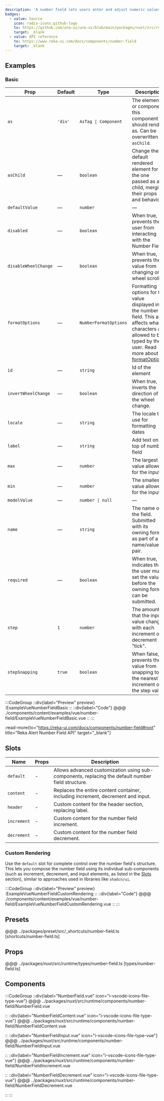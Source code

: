 ```yaml
---
description: 'A number field lets users enter and adjust numeric values with optional increment and decrement controls.'
badges:
  - value: Source
    icon: radix-icons:github-logo
    to: https://github.com/una-ui/una-ui/blob/main/packages/nuxt/src/runtime/components/drawer/Number-Field.vue
    target: _blank
  - value: API reference
    to: https://www.reka-ui.com/docs/components/number-field
    target: _blank
---
```


## Examples

### Basic

| Prop                 | Default | Type                  | Description                                                                                                                                                                                                                       |
| -------------------- | ------- | --------------------- | --------------------------------------------------------------------------------------------------------------------------------------------------------------------------------------------------------------------------------- |
| `as`                 | `'div'` | `AsTag \| Component`  | The element or component this component should render as. Can be overwritten by `asChild`.                                                                                                                                        |
| `asChild`            | —       | `boolean`             | Change the default rendered element for the one passed as a child, merging their props and behavior.                                                                                                                              |
| `defaultValue`       | —       | `number`              | —                                                                                                                                                                                                                                 |
| `disabled`           | —       | `boolean`             | When true, prevents the user from interacting with the Number Field.                                                                                                                                                              |
| `disableWheelChange` | —       | `boolean`             | When true, prevents the value from changing on wheel scroll.                                                                                                                                                                      |
| `formatOptions`      | —       | `NumberFormatOptions` | Formatting options for the value displayed in the number field. This also affects what characters are allowed to be typed by the user. Read more about [formatOptions](https://reka-ui.com/docs/components/number-field#example). |
| `id`                 | —       | `string`              | Id of the element                                                                                                                                                                                                                 |
| `invertWheelChange`  | —       | `boolean`             | When true, inverts the direction of the wheel change.                                                                                                                                                                             |
| `locale`             | —       | `string`              | The locale to use for formatting dates                                                                                                                                                                                            |
| `label`              | —       | `string`              | Add text on top of number field                                                                                                                                                                                                   |
| `max`                | —       | `number`              | The largest value allowed for the input.                                                                                                                                                                                          |
| `min`                | —       | `number`              | The smallest value allowed for the input.                                                                                                                                                                                         |
| `modelValue`         | —       | `number \| null`      | —                                                                                                                                                                                                                                 |
| `name`               | —       | `string`              | The name of the field. Submitted with its owning form as part of a name/value pair.                                                                                                                                               |
| `required`           | —       | `boolean`             | When true, indicates that the user must set the value before the owning form can be submitted.                                                                                                                                    |
| `step`               | `1`     | `number`              | The amount that the input value changes with each increment or decrement "tick".                                                                                                                                                  |
| `stepSnapping`       | `true`  | `boolean`             | When false, prevents the value from snapping to the nearest increment of the step value.                                                                                                                                          |

:::CodeGroup
::div{label="Preview" preview}
:ExampleVueNumberFieldBasic
::
::div{label="Code"}
@@@ ./components/content/examples/vue/number-field/ExampleVueNumberFieldBasic.vue
::
:::

:read-more{to="https://reka-ui.com/docs/components/number-field#root" title="Reka Alert Number Field API" target="_blank"}

## Slots

| Name        | Props | Description                                                                                       |
| ----------- | ----- | ------------------------------------------------------------------------------------------------- |
| `default`   | -     | Allows advanced customization using sub-components, replacing the default number field structure. |
| `content`   | -     | Replaces the entire content container, including increment, decrement and input.                  |
| `header`    | -     | Custom content for the header section, replacing label.                                           |
| `increment` | -     | Custom content for the number field increment.                                                    |
| `decrement` | -     | Custom content for the number field decrement.                                                    |

### Custom Rendering

Use the `default` slot for complete control over the number field's structure. This lets you compose the number field using its individual sub-components (such as increment, decrement, and input elements, as listed in the [Slots](#slots) section), similar to approaches used in libraries like `shadcn/ui`.

:::CodeGroup
::div{label="Preview" preview}
:ExampleVueNumberFieldCustomRendering
::
::div{label="Code"}
@@@ ./components/content/examples/vue/number-field/ExampleVueNumberFieldCustomRendering.vue
::
:::

## Presets

@@@ ../packages/preset/src/_shortcuts/number-field.ts [shortcuts/number-field.ts]

## Props

@@@ ../packages/nuxt/src/runtime/types/number-field.ts [types/number-field.ts]

## Components

:::CodeGroup
::div{label="NumberField.vue" icon="i-vscode-icons-file-type-vue"}
@@@ ../packages/nuxt/src/runtime/components/number-field/NumberField.vue

::
::div{label="NumberFieldContent.vue" icon="i-vscode-icons-file-type-vue"}
@@@ ../packages/nuxt/src/runtime/components/number-field/NumberFieldContent.vue

::
::div{label="NumberFieldInput.vue" icon="i-vscode-icons-file-type-vue"}
@@@ ../packages/nuxt/src/runtime/components/number-field/NumberFieldInput.vue

::
::div{label="NumberFieldIncrement.vue" icon="i-vscode-icons-file-type-vue"}
@@@ ../packages/nuxt/src/runtime/components/number-field/NumberFieldIncrement.vue

::
::div{label="NumberFieldDecrement.vue" icon="i-vscode-icons-file-type-vue"}
@@@ ../packages/nuxt/src/runtime/components/number-field/NumberFieldDecrement.vue

::
:::
